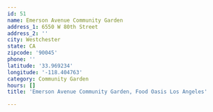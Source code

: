 ```yaml
---
id: 51
name: Emerson Avenue Community Garden
address_1: 6550 W 80th Street
address_2: ''
city: Westchester
state: CA
zipcode: '90045'
phone: ''
latitude: '33.969234'
longitude: '-118.404763'
category: Community Garden
hours: []
title: 'Emerson Avenue Community Garden, Food Oasis Los Angeles'

---
```


